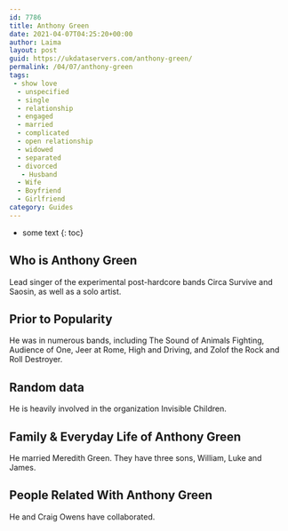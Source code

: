 ```yaml
---
id: 7786
title: Anthony Green
date: 2021-04-07T04:25:20+00:00
author: Laima
layout: post
guid: https://ukdataservers.com/anthony-green/
permalink: /04/07/anthony-green
tags:
 - show love
  - unspecified
  - single
  - relationship
  - engaged
  - married
  - complicated
  - open relationship
  - widowed
  - separated
  - divorced
   - Husband
  - Wife
  - Boyfriend
  - Girlfriend
category: Guides
---
```


* some text
{: toc}


## Who is Anthony Green
                  
                  
                  
Lead singer of the experimental post-hardcore bands Circa Survive and Saosin, as well as a solo artist.
                  
              
            
              
            
                
                
                
## Prior to Popularity
                  
                  
                  
He was in numerous bands, including The Sound of Animals Fighting, Audience of One, Jeer at Rome, High and Driving, and Zolof the Rock and Roll Destroyer.
                  
              
            
              
            
                
                
                
## Random data
                  
                  
                  
He is heavily involved in the organization Invisible Children.
                  
              
            
              
            
                
                
                
## Family & Everyday Life of Anthony Green
                  
                  
                  
He married Meredith Green. They have three sons, William, Luke and James.
                  
              
            
              
            
                
                
                
## People Related With Anthony Green
                  
                  
                  
He and Craig Owens have collaborated.
                  
              
            
              
            
                
              
            
              
              
            
            
              
            
          
          
          